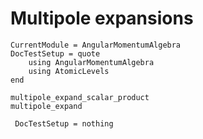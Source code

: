 # Multipole expansions

```@meta
CurrentModule = AngularMomentumAlgebra
DocTestSetup = quote
    using AngularMomentumAlgebra
    using AtomicLevels
end
```

```@docs
multipole_expand_scalar_product
multipole_expand
```
```@meta
 DocTestSetup = nothing
```
